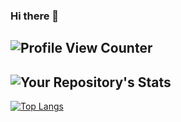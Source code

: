 ### Hi there 👋
![Profile View Counter](https://komarev.com/ghpvc/?username=bugsfreeweb)
---
![Your Repository's Stats](https://github-readme-stats.vercel.app/api?username=bugsfreeweb&show_icons=true)
---
[![Top Langs](https://github-readme-stats.vercel.app/api/top-langs/?username=bugsfreeweb&layout=compact&theme=vision-friendly-dark)](https://github.com/bugsfreeweb/github-readme-stats)
